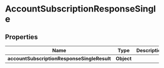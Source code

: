# AccountSubscriptionResponseSingle

## Properties
Name | Type | Description | Notes
------------ | ------------- | ------------- | -------------
**accountSubscriptionResponseSingleResult** | **Object** |  |  [optional]
